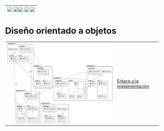 | [![](https://img.shields.io/badge/-Inicio-FFF?style=flat&logo=Emlakjet&logoColor=black)](/README.md) [![](https://img.shields.io/badge/-Modelo_de_dominio-FFF?style=flat&logo=LiveChat&logoColor=black)](/documentos/modeloDeDominio.md)[![](https://img.shields.io/badge/-Diseño-FFF?style=flat&logo=LiveChat&logoColor=black)](/documentos/entregas.d.md) [![](https://img.shields.io/badge/-Diseño_Modular-FFF?style=flat&logo=openstreetmap&logoColor=black)](/documentos/entregas.dM.md) [![](https://img.shields.io/badge/-Diseño_Orientado_a_Objetos-FFF?style=flat&logo=openstreetmap&logoColor=black)](/documentos/entregas.dOO.md) |
| -----: |

# Diseño orientado a objetos

|||
|--|--|
|![](/documentos/modeloDeDominio/diagramaDeClases/diagramaDeClasesObjetos.svg)|[Enlace a la implementación](https://github.com/TheMoys/24-25-IdSw2-SDD/tree/4e4e46215c139772c5f91da96a10f8aebb057bf9/src)|
